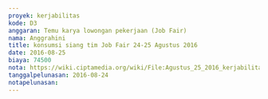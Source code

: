 ```yaml
---
proyek: kerjabilitas
kode: D3
anggaran: Temu karya lowongan pekerjaan (Job Fair)
nama: Anggrahini
title: konsumsi siang tim Job Fair 24-25 Agustus 2016
date: 2016-08-25
biaya: 74500
nota: https://wiki.ciptamedia.org/wiki/File:Agustus_25_2016_kerjabilitas_D3_konsumsi_job_fair_kediri_ndaru.jpg
tanggalpelunasan: 2016-08-24
notapelunasan:
---
```

